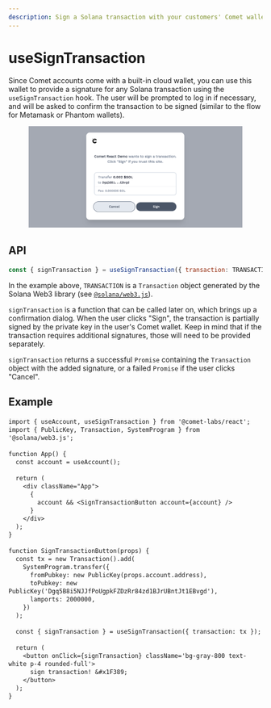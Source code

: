 ```yaml
---
description: Sign a Solana transaction with your customers' Comet wallet.
---
```


# useSignTransaction

Since Comet accounts come with a built-in cloud wallet, you can use this wallet to provide a signature for any Solana transaction using the `useSignTransaction` hook. The user will be prompted to log in if necessary, and will be asked to confirm the transaction to be signed (similar to the flow for Metamask or Phantom wallets).

<figure><img src="../../../../.gitbook/assets/Screenshot 2023-01-31 at 12.07.18 PM.png" alt=""><figcaption></figcaption></figure>

## API

```javascript
const { signTransaction } = useSignTransaction({ transaction: TRANSACTION });
```

In the example above, `TRANSACTION` is a `Transaction` object generated by the Solana Web3 library (see [`@solana/web3.js`](https://docs.solana.com/developing/clients/javascript-api)).

`signTransaction` is a function that can be called later on, which brings up a confirmation dialog. When the user clicks "Sign", the transaction is partially signed by the private key in the user's Comet wallet. Keep in mind that if the transaction requires additional signatures, those will need to be provided separately.

`signTransaction` returns a successful `Promise` containing the `Transaction` object with the added signature, or a failed `Promise` if the user clicks "Cancel".

## Example

```tsx
import { useAccount, useSignTransaction } from '@comet-labs/react';
import { PublicKey, Transaction, SystemProgram } from '@solana/web3.js';

function App() {
  const account = useAccount();

  return (
    <div className="App">
      {
        account && <SignTransactionButton account={account} />
      }
    </div>
  );
}

function SignTransactionButton(props) {
  const tx = new Transaction().add(
    SystemProgram.transfer({
      fromPubkey: new PublicKey(props.account.address),
      toPubkey: new PublicKey('Dgq5B8i5NJJfPoUgpkFZDzRr84zd1BJrUBntJt1EBvgd'),
      lamports: 2000000,
    })
  );

  const { signTransaction } = useSignTransaction({ transaction: tx });

  return (
    <button onClick={signTransaction} className='bg-gray-800 text-white p-4 rounded-full'>
      sign transaction! &#x1F389;
    </button>
  );
}
```
